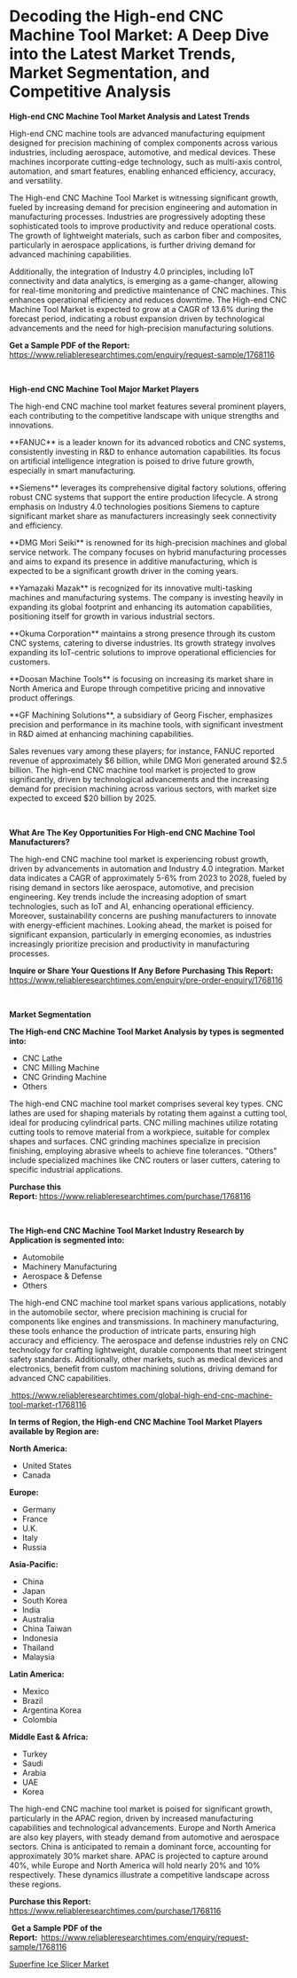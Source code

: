 <p><h1>Decoding the High-end CNC Machine Tool Market: A Deep Dive into the Latest Market Trends, Market Segmentation, and Competitive Analysis</h1></p><p><strong>High-end CNC Machine Tool Market Analysis and Latest Trends</strong></p>
<p><p>High-end CNC machine tools are advanced manufacturing equipment designed for precision machining of complex components across various industries, including aerospace, automotive, and medical devices. These machines incorporate cutting-edge technology, such as multi-axis control, automation, and smart features, enabling enhanced efficiency, accuracy, and versatility. </p><p>The High-end CNC Machine Tool Market is witnessing significant growth, fueled by increasing demand for precision engineering and automation in manufacturing processes. Industries are progressively adopting these sophisticated tools to improve productivity and reduce operational costs. The growth of lightweight materials, such as carbon fiber and composites, particularly in aerospace applications, is further driving demand for advanced machining capabilities.</p><p>Additionally, the integration of Industry 4.0 principles, including IoT connectivity and data analytics, is emerging as a game-changer, allowing for real-time monitoring and predictive maintenance of CNC machines. This enhances operational efficiency and reduces downtime. The High-end CNC Machine Tool Market is expected to grow at a CAGR of 13.6% during the forecast period, indicating a robust expansion driven by technological advancements and the need for high-precision manufacturing solutions.</p></p>
<p><strong>Get a Sample PDF of the Report:&nbsp;</strong> <a href="https://www.reliableresearchtimes.com/enquiry/request-sample/1768116?utm_campaign=3581&utm_medium=2&utm_source=Github&utm_content=ia&utm_term=11042025&utm_id=high-end-cnc-machine-tool">https://www.reliableresearchtimes.com/enquiry/request-sample/1768116</a></p>
<p>&nbsp;</p>
<p><strong>High-end CNC Machine Tool Major Market Players</strong></p>
<p><p>The high-end CNC machine tool market features several prominent players, each contributing to the competitive landscape with unique strengths and innovations. </p><p>**FANUC** is a leader known for its advanced robotics and CNC systems, consistently investing in R&D to enhance automation capabilities. Its focus on artificial intelligence integration is poised to drive future growth, especially in smart manufacturing.</p><p>**Siemens** leverages its comprehensive digital factory solutions, offering robust CNC systems that support the entire production lifecycle. A strong emphasis on Industry 4.0 technologies positions Siemens to capture significant market share as manufacturers increasingly seek connectivity and efficiency.</p><p>**DMG Mori Seiki** is renowned for its high-precision machines and global service network. The company focuses on hybrid manufacturing processes and aims to expand its presence in additive manufacturing, which is expected to be a significant growth driver in the coming years.</p><p>**Yamazaki Mazak** is recognized for its innovative multi-tasking machines and manufacturing systems. The company is investing heavily in expanding its global footprint and enhancing its automation capabilities, positioning itself for growth in various industrial sectors.</p><p>**Okuma Corporation** maintains a strong presence through its custom CNC systems, catering to diverse industries. Its growth strategy involves expanding its IoT-centric solutions to improve operational efficiencies for customers.</p><p>**Doosan Machine Tools** is focusing on increasing its market share in North America and Europe through competitive pricing and innovative product offerings.</p><p>**GF Machining Solutions**, a subsidiary of Georg Fischer, emphasizes precision and performance in its machine tools, with significant investment in R&D aimed at enhancing machining capabilities.</p><p>Sales revenues vary among these players; for instance, FANUC reported revenue of approximately $6 billion, while DMG Mori generated around $2.5 billion. The high-end CNC machine tool market is projected to grow significantly, driven by technological advancements and the increasing demand for precision machining across various sectors, with market size expected to exceed $20 billion by 2025.</p></p>
<p>&nbsp;</p>
<p><strong>What Are The Key Opportunities For High-end CNC Machine Tool Manufacturers?</strong></p>
<p><p>The high-end CNC machine tool market is experiencing robust growth, driven by advancements in automation and Industry 4.0 integration. Market data indicates a CAGR of approximately 5-6% from 2023 to 2028, fueled by rising demand in sectors like aerospace, automotive, and precision engineering. Key trends include the increasing adoption of smart technologies, such as IoT and AI, enhancing operational efficiency. Moreover, sustainability concerns are pushing manufacturers to innovate with energy-efficient machines. Looking ahead, the market is poised for significant expansion, particularly in emerging economies, as industries increasingly prioritize precision and productivity in manufacturing processes.</p></p>
<p><strong>Inquire or Share Your Questions If Any Before Purchasing This Report:</strong> <a href="https://www.reliableresearchtimes.com/enquiry/pre-order-enquiry/1768116?utm_campaign=3581&utm_medium=2&utm_source=Github&utm_content=ia&utm_term=11042025&utm_id=high-end-cnc-machine-tool">https://www.reliableresearchtimes.com/enquiry/pre-order-enquiry/1768116</a></p>
<p>&nbsp;</p>
<p><strong>Market Segmentation</strong></p>
<p><strong>The High-end CNC Machine Tool Market Analysis by types is segmented into:</strong></p>
<p><ul><li>CNC Lathe</li><li>CNC Milling Machine</li><li>CNC Grinding Machine</li><li>Others</li></ul></p>
<p><p>The high-end CNC machine tool market comprises several key types. CNC lathes are used for shaping materials by rotating them against a cutting tool, ideal for producing cylindrical parts. CNC milling machines utilize rotating cutting tools to remove material from a workpiece, suitable for complex shapes and surfaces. CNC grinding machines specialize in precision finishing, employing abrasive wheels to achieve fine tolerances. "Others" include specialized machines like CNC routers or laser cutters, catering to specific industrial applications.</p></p>
<p><strong>Purchase this Report:&nbsp;</strong><a href="https://www.reliableresearchtimes.com/purchase/1768116?utm_campaign=3581&utm_medium=2&utm_source=Github&utm_content=ia&utm_term=11042025&utm_id=high-end-cnc-machine-tool">https://www.reliableresearchtimes.com/purchase/1768116</a></p>
<p>&nbsp;</p>
<p><strong>The High-end CNC Machine Tool Market Industry Research by Application is segmented into:</strong></p>
<p><ul><li>Automobile</li><li>Machinery Manufacturing</li><li>Aerospace & Defense</li><li>Others</li></ul></p>
<p><p>The high-end CNC machine tool market spans various applications, notably in the automobile sector, where precision machining is crucial for components like engines and transmissions. In machinery manufacturing, these tools enhance the production of intricate parts, ensuring high accuracy and efficiency. The aerospace and defense industries rely on CNC technology for crafting lightweight, durable components that meet stringent safety standards. Additionally, other markets, such as medical devices and electronics, benefit from custom machining solutions, driving demand for advanced CNC capabilities.</p></p>
<p><a href="https://www.reliableresearchtimes.com/global-high-end-cnc-machine-tool-market-r1768116?utm_campaign=3581&utm_medium=2&utm_source=Github&utm_content=ia&utm_term=11042025&utm_id=high-end-cnc-machine-tool">&nbsp;https://www.reliableresearchtimes.com/global-high-end-cnc-machine-tool-market-r1768116</a></p>
<p><strong>In terms of Region, the High-end CNC Machine Tool Market Players available by Region are:</strong></p>
<p>
    <p> <strong> North America: </strong>
        <ul>
            <li>United States</li>
            <li>Canada</li>
        </ul>
        </p> 
    <p> <strong> Europe: </strong>
        <ul>
            <li>Germany</li>
            <li>France</li>
            <li>U.K.</li>
            <li>Italy</li>
            <li>Russia</li>
        </ul>
        </p> 
    <p> <strong> Asia-Pacific: </strong>
        <ul>
            <li>China</li>
            <li>Japan</li>
            <li>South Korea</li>
            <li>India</li>
            <li>Australia</li>
            <li>China Taiwan</li>
            <li>Indonesia</li>
            <li>Thailand</li>
            <li>Malaysia</li>
        </ul>
        </p> 
    <p> <strong> Latin America: </strong>
        <ul>
            <li>Mexico</li>
            <li>Brazil</li>
            <li>Argentina Korea</li>
            <li>Colombia</li>
        </ul>
        </p> 
    <p> <strong> Middle East & Africa: </strong>
        <ul>
            <li>Turkey</li>
            <li>Saudi</li>
            <li>Arabia</li>
            <li>UAE</li>
            <li>Korea</li>
        </ul>
    </p>
    </p>
<p><p>The high-end CNC machine tool market is poised for significant growth, particularly in the APAC region, driven by increased manufacturing capabilities and technological advancements. Europe and North America are also key players, with steady demand from automotive and aerospace sectors. China is anticipated to remain a dominant force, accounting for approximately 30% market share. APAC is projected to capture around 40%, while Europe and North America will hold nearly 20% and 10% respectively. These dynamics illustrate a competitive landscape across these regions.</p></p>
<p><strong>Purchase this Report: </strong><a href="https://www.reliableresearchtimes.com/purchase/1768116?utm_campaign=3581&utm_medium=2&utm_source=Github&utm_content=ia&utm_term=11042025&utm_id=high-end-cnc-machine-tool">https://www.reliableresearchtimes.com/purchase/1768116</a></p>
<p>&nbsp;<strong>Get a Sample PDF of the Report:&nbsp;&nbsp;</strong><a href="https://www.reliableresearchtimes.com/enquiry/request-sample/1768116?utm_campaign=3581&utm_medium=2&utm_source=Github&utm_content=ia&utm_term=11042025&utm_id=high-end-cnc-machine-tool">https://www.reliableresearchtimes.com/enquiry/request-sample/1768116</a></p>
<p><strong></strong></p>
<p><p><a href="https://github.com/tahjaylestro/Market-Research-Report-List-1/blob/main/superfine-ice-slicer-market.md?utm_campaign=3581&utm_medium=2&utm_source=Github&utm_content=ia&utm_term=11042025&utm_id=high-end-cnc-machine-tool">Superfine Ice Slicer Market</a></p></p>